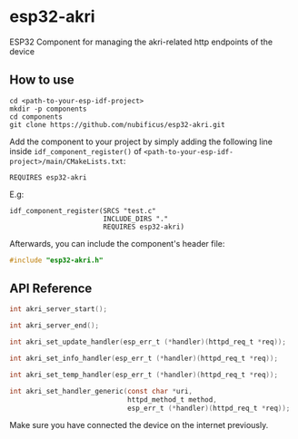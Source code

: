 # esp32-akri
ESP32 Component for managing the akri-related http endpoints of the device

## How to use
```
cd <path-to-your-esp-idf-project>
mkdir -p components
cd components
git clone https://github.com/nubificus/esp32-akri.git
```
Add the component to your project by simply adding the following line inside `idf_component_register()` of `<path-to-your-esp-idf-project>/main/CMakeLists.txt`:
```
REQUIRES esp32-akri
```
E.g:
```
idf_component_register(SRCS "test.c"
                       INCLUDE_DIRS "."
                       REQUIRES esp32-akri)
```

Afterwards, you can include the component's header file:
```c
#include "esp32-akri.h"
```

## API Reference
```c
int akri_server_start();

int akri_server_end();

int akri_set_update_handler(esp_err_t (*handler)(httpd_req_t *req));

int akri_set_info_handler(esp_err_t (*handler)(httpd_req_t *req));

int akri_set_temp_handler(esp_err_t (*handler)(httpd_req_t *req));

int akri_set_handler_generic(const char *uri,
                             httpd_method_t method,
                             esp_err_t (*handler)(httpd_req_t *req));
```
Make sure you have connected the device on the internet previously.
